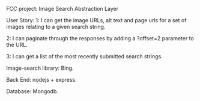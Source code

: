 FCC project: Image Search Abstraction LayerUser Story:1: I can get the image URLs, alt text and page urls for a set of images relating to a given search string.2: I can paginate through the responses by adding a ?offset=2 parameter to the URL.3: I can get a list of the most recently submitted search strings.Image-search library: Bing.Back End: nodejs + express.Database: Mongodb.